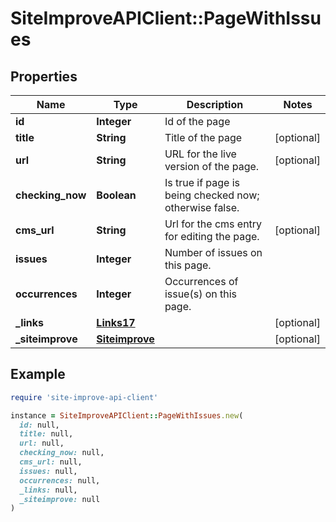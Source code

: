 # SiteImproveAPIClient::PageWithIssues

## Properties

| Name | Type | Description | Notes |
| ---- | ---- | ----------- | ----- |
| **id** | **Integer** | Id of the page |  |
| **title** | **String** | Title of the page | [optional] |
| **url** | **String** | URL for the live version of the page. | [optional] |
| **checking_now** | **Boolean** | Is true if page is being checked now; otherwise false. |  |
| **cms_url** | **String** | Url for the cms entry for editing the page. | [optional] |
| **issues** | **Integer** | Number of issues on this page. |  |
| **occurrences** | **Integer** | Occurrences of issue(s) on this page. |  |
| **_links** | [**Links17**](Links17.md) |  | [optional] |
| **_siteimprove** | [**Siteimprove**](Siteimprove.md) |  | [optional] |

## Example

```ruby
require 'site-improve-api-client'

instance = SiteImproveAPIClient::PageWithIssues.new(
  id: null,
  title: null,
  url: null,
  checking_now: null,
  cms_url: null,
  issues: null,
  occurrences: null,
  _links: null,
  _siteimprove: null
)
```

